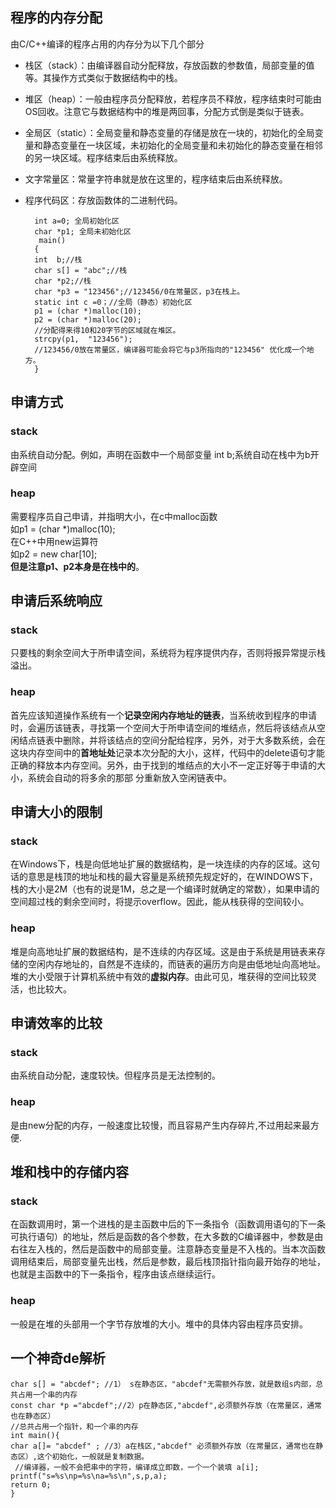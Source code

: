 ## 程序的内存分配
由C/C++编译的程序占用的内存分为以下几个部分  

* 栈区（stack）：由编译器自动分配释放，存放函数的参数值，局部变量的值等。其操作方式类似于数据结构中的栈。  
* 堆区（heap）：一般由程序员分配释放，若程序员不释放，程序结束时可能由OS回收。注意它与数据结构中的堆是两回事，分配方式倒是类似于链表。  
* 全局区（static）：全局变量和静态变量的存储是放在一块的，初始化的全局变量和静态变量在一块区域，未初始化的全局变量和未初始化的静态变量在相邻的另一块区域。程序结束后由系统释放。  
* 文字常量区：常量字符串就是放在这里的，程序结束后由系统释放。  
* 程序代码区：存放函数体的二进制代码。


    	int a=0; 全局初始化区    
    	char *p1; 全局未初始化区    
   		 main()    
 	   	{    
    	int  b;//栈    
    	char s[] = "abc";//栈    
    	char *p2;//栈    
    	char *p3 = "123456";//123456/0在常量区，p3在栈上。    
    	static int c =0；//全局（静态）初始化区    
    	p1 = (char *)malloc(10);    
    	p2 = (char *)malloc(20);    
    	//分配得来得10和20字节的区域就在堆区。    
    	strcpy(p1,  "123456"); 
	    //123456/0放在常量区，编译器可能会将它与p3所指向的"123456" 优化成一个地方。    
    	}
## 申请方式
### stack   
由系统自动分配。例如，声明在函数中一个局部变量 int b;系统自动在栈中为b开辟空间    
### heap   
需要程序员自己申请，并指明大小，在c中malloc函数    
如p1   =   (char   *)malloc(10);    
在C++中用new运算符    
如p2   =   new   char[10];    
**但是注意p1、p2本身是在栈中的**。
## 申请后系统响应
### stack 
只要栈的剩余空间大于所申请空间，系统将为程序提供内存，否则将报异常提示栈溢出。    
### heap
首先应该知道操作系统有一个**记录空闲内存地址的链表**，当系统收到程序的申请时，会遍历该链表，寻找第一个空间大于所申请空间的堆结点，然后将该结点从空闲结点链表中删除，并将该结点的空间分配给程序，另外，对于大多数系统，会在这块内存空间中的**首地址处**记录本次分配的大小，这样，代码中的delete语句才能正确的释放本内存空间。另外，由于找到的堆结点的大小不一定正好等于申请的大小，系统会自动的将多余的那部  分重新放入空闲链表中。
## 申请大小的限制 
### stack    
在Windows下，栈是向低地址扩展的数据结构，是一块连续的内存的区域。这句话的意思是栈顶的地址和栈的最大容量是系统预先规定好的，在WINDOWS下，栈的大小是2M（也有的说是1M，总之是一个编译时就确定的常数），如果申请的空间超过栈的剩余空间时，将提示overflow。因此，能从栈获得的空间较小。
### heap    
堆是向高地址扩展的数据结构，是不连续的内存区域。这是由于系统是用链表来存储的空闲内存地址的，自然是不连续的，而链表的遍历方向是由低地址向高地址。堆的大小受限于计算机系统中有效的**虚拟内存**。由此可见，堆获得的空间比较灵活，也比较大。
## 申请效率的比较
### stack    
由系统自动分配，速度较快。但程序员是无法控制的。
### heap     
是由new分配的内存，一般速度比较慢，而且容易产生内存碎片,不过用起来最方便. 
## 堆和栈中的存储内容
### stack     
在函数调用时，第一个进栈的是主函数中后的下一条指令（函数调用语句的下一条可执行语句）的地址，然后是函数的各个参数，在大多数的C编译器中，参数是由右往左入栈的，然后是函数中的局部变量。注意静态变量是不入栈的。当本次函数调用结束后，局部变量先出栈，然后是参数，最后栈顶指针指向最开始存的地址，也就是主函数中的下一条指令，程序由该点继续运行。
### heap     
一般是在堆的头部用一个字节存放堆的大小。堆中的具体内容由程序员安排。
## 一个神奇de解析
	char s[] = "abcdef"; //1） s在静态区，"abcdef"无需额外存放，就是数组s内部，总共占用一个串的内存
	const char *p ="abcdef";//2）p在静态区,"abcdef",必须额外存放（在常量区，通常也在静态区）
    //总共占用一个指针，和一个串的内存
	int main(){
	char a[]= "abcdef" ; //3）a在栈区,"abcdef" 必须额外存放（在常量区，通常也在静态区）,这个初始化，一般就是复制数据。
     //编译器，一般不会把串中的字符，编译成立即数，一个一个装填 a[i];
	printf("s=%s\np=%s\na=%s\n",s,p,a);
	return 0;
	}            
          